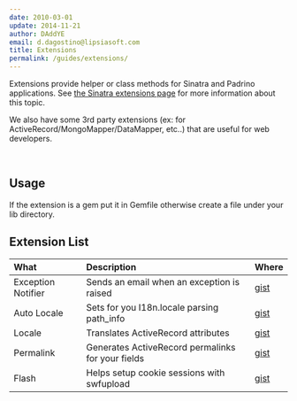```yaml
---
date: 2010-03-01
update: 2014-11-21
author: DAddYE
email: d.dagostino@lipsiasoft.com
title: Extensions
permalink: /guides/extensions/
---
```


Extensions provide helper or class methods for Sinatra and Padrino applications. See [the Sinatra extensions page](http://www.sinatrarb.com/extensions-wild.html) for more information about this topic.

We also have some 3rd party extensions (ex: for ActiveRecord/MongoMapper/DataMapper, etc..) that are useful for web developers.

 

## Usage

If the extension is a gem put it in Gemfile otherwise create a file under your lib directory.
 

## Extension List

|What|Description|Where|
|:---|:----------|:----|
|Exception Notifier|Sends an email when an exception is raised|[gist](http://gist.github.com/308913#file_exception_notifier.rb)|
|Auto Locale|Sets for you I18n.locale parsing path\_info|[gist](http://gist.github.com/308919#file_auto_locale.rb)|
|Locale|Translates ActiveRecord attributes|[gist](http://gist.github.com/308915#file_locale.rb)|
|Permalink|Generates ActiveRecord permalinks for your fields|[gist](http://gist.github.com/308928#file_permalink.rb)|
|Flash|Helps setup cookie sessions with swfupload|[gist](http://gist.github.com/313322#file_flashmiddleware.rb)|

